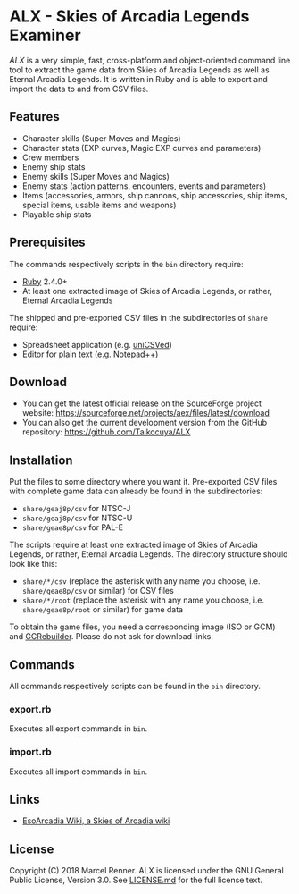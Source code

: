 ALX - Skies of Arcadia Legends Examiner
=======================================

*ALX* is a very simple, fast, cross-platform and object-oriented command line 
tool to extract the game data from Skies of Arcadia Legends as well as Eternal 
Arcadia Legends. It is written in Ruby and is able to export and import the 
data to and from CSV files.

Features
--------

* Character skills (Super Moves and Magics)
* Character stats (EXP curves, Magic EXP curves and parameters)
* Crew members
* Enemy ship stats
* Enemy skills (Super Moves and Magics)
* Enemy stats (action patterns, encounters, events and parameters)
* Items (accessories, armors, ship cannons, ship accessories, ship items, 
  special items, usable items and weapons)
* Playable ship stats

Prerequisites
-------------

The commands respectively scripts in the `bin` directory require:

* [Ruby](https://www.ruby-lang.org/) 2.4.0+
* At least one extracted image of Skies of Arcadia Legends, or rather, Eternal 
  Arcadia Legends

The shipped and pre-exported CSV files in the subdirectories of `share` 
require:

* Spreadsheet application (e.g. [uniCSVed](http://csved.sjfrancke.nl/))
* Editor for plain text (e.g. [Notepad++](https://notepad-plus-plus.org/))

Download
--------

* You can get the latest official release on the SourceForge project website:
  https://sourceforge.net/projects/aex/files/latest/download
* You can also get the current development version from the GitHub repository:
  https://github.com/Taikocuya/ALX

Installation
------------

Put the files to some directory where you want it. Pre-exported CSV files with 
complete game data can already be found in the subdirectories:

* `share/geaj8p/csv` for NTSC-J
* `share/geaj8p/csv` for NTSC-U
* `share/geae8p/csv` for PAL-E

The scripts require at least one extracted image of Skies of Arcadia Legends, 
or rather, Eternal Arcadia Legends. The directory structure should look like this:

* `share/*/csv` (replace the asterisk with any name you choose, i.e. 
  `share/geae8p/csv` or similar) for CSV files
* `share/*/root` (replace the asterisk with any name you choose, i.e. 
  `share/geae8p/root` or similar) for game data

To obtain the game files, you need a corresponding image (ISO or GCM) and 
[GCRebuilder](http://www.romhacking.net/utilities/619/). Please do not ask for 
download links.

Commands
--------

All commands respectively scripts can be found in the `bin` directory. 

### export.rb

Executes all export commands in `bin`.

### import.rb

Executes all import commands in `bin`.

Links
-----

* [EsoArcadia Wiki, a Skies of Arcadia wiki](https://skiesofarcadia.gamepedia.com/)

License
-------

Copyright (C) 2018 Marcel Renner. ALX is licensed under the GNU General Public 
License, Version 3.0. See [LICENSE.md](LICENSE.md) for the full license text.
